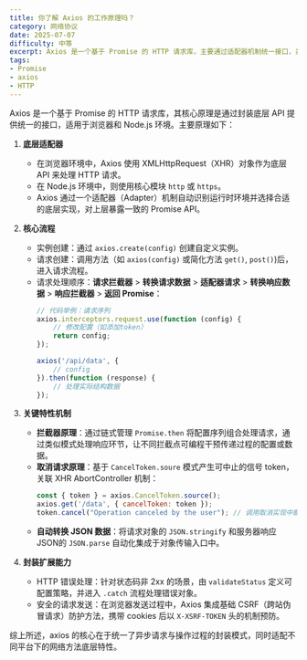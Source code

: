 ```yaml
---
title: 你了解 Axios 的工作原理吗？
category: 网络协议
date: 2025-07-07
difficulty: 中等
excerpt: Axios 是一个基于 Promise 的 HTTP 请求库，主要通过适配器机制统一接口，并实现请求的拦截和取消等功能。
tags:
- Promise
- axios
- HTTP
---
```

Axios 是一个基于 Promise 的 HTTP 请求库，其核心原理是通过封装底层 API 提供统一的接口，适用于浏览器和 Node.js 环境。主要原理如下：

1.  **底层适配器**
    -   在浏览器环境中，Axios 使用 XMLHttpRequest（XHR）对象作为底层 API 来处理 HTTP 请求。
    -   在 Node.js 环境中，则使用核心模块 `http` 或 `https`。
    -   Axios 通过一个适配器（Adapter）机制自动识别运行时环境并选择合适的底层实现，对上层暴露一致的 Promise API。

2.  **核心流程**
    -   实例创建：通过 `axios.create(config)` 创建自定义实例。
    -   请求创建：调用方法（如 `axios(config)` 或简化方法 `get()`, `post()`)后，进入请求流程。
    -   请求处理顺序：**请求拦截器** > **转换请求数据** > **适配器请求** > **转换响应数据** > **响应拦截器** > **返回 Promise**：
        ```javascript
        // 代码举例：请求序列
        axios.interceptors.request.use(function (config) {
            // 修改配置（如添加token）
            return config;
        });

        axios('/api/data', {
            // config
        }).then(function (response) {
            // 处理实际结构数据
        });
        ```

3.  **关键特性机制**
    -   **拦截器原理**：通过链式管理 `Promise.then` 将配置序列组合处理请求，通过类似模式处理响应环节，让不同拦截点可编程干预传递过程的配置或数据。
    -   **取消请求原理**：基于 `CancelToken.soure` 模式产生可中止的信号 token，关联 XHR AbortController 机制：
        ```javascript
        const { token } = axios.CancelToken.source();
        axios.get('/data', { cancelToken: token });
        token.cancel("Operation canceled by the user"); // 调用取消实现中断
        ```
    -   **自动转换 JSON 数据**：将请求对象的 `JSON.stringify` 和服务器响应 JSON的 `JSON.parse` 自动化集成于对象传输入口中。

4.  **封装扩展能力**
    -   HTTP 错误处理：针对状态码非 2xx 的场景，由 `validateStatus` 定义可配置策略，并进入 `.catch` 流程处理错误对象。
    -   安全的请求发送：在浏览器发送过程中，Axios 集成基础 CSRF（跨站伪冒请求）防护方法，携带 cookies 后以 `X-XSRF-TOKEN` 头的机制预防。

综上所述，axios 的核心在于统一了异步请求与操作过程的封装模式，同时适配不同平台下的网络方法底层特性。
